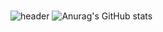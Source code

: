 #
![header](https://capsule-render.vercel.app/api?type=soft&color=gradient&customColorList=3&text=%20do-huni%20&height=150&fontSize=80&desc=FE/BE/NLP&descAlignY=80)
![Anurag's GitHub stats](https://github-readme-stats.vercel.app/api?username=do-huni&show_icons=true&theme=radical)
